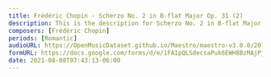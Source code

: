 ```yaml
---
title: Frédéric Chopin - Scherzo No. 2 in B-flat Major Op. 31 (2)
description: This is the description for Scherzo No. 2 in B-flat Major Op. 31 by Frédéric Chopin
composers: [Frédéric Chopin]
periods: [Romantic]
audioURL: https://OpenMusicDataset.github.io/Maestro/maestro-v3.0.0/2015/MIDI-Unprocessed_R1_D1-1-8_mid--AUDIO-from_mp3_07_R1_2015_wav--4.midi
formURL: https://docs.google.com/forms/d/e/1FAIpQLSdecsaPuk6EWH8BzMAjPjfBXenI08D6gJ4QbeVMBdqKRstyEg/viewform
date: 2021-08-08T07:43:13-06:00
---
```

